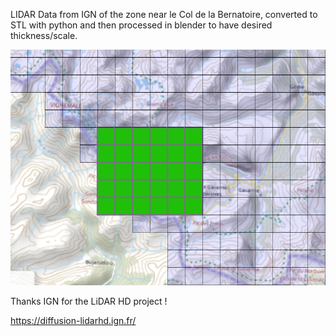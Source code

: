 LIDAR Data from IGN of the zone near le Col de la Bernatoire, converted to STL with python and then processed in blender to have desired thickness/scale.

![](./zone.png)

Thanks IGN for the LiDAR HD project !

https://diffusion-lidarhd.ign.fr/
